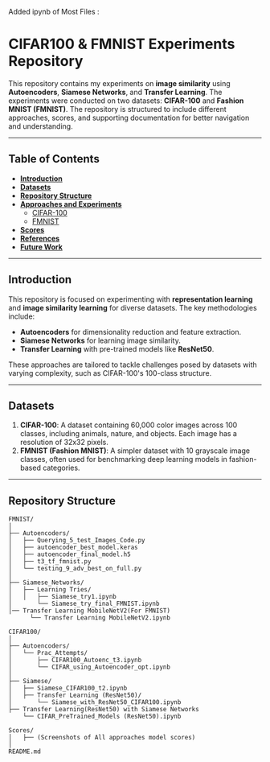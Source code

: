 Added ipynb of Most Files  :

# CIFAR100 & FMNIST Experiments Repository

This repository contains my experiments on **image similarity** using **Autoencoders**, **Siamese Networks**, and **Transfer Learning**. The experiments were conducted on two datasets: **CIFAR-100** and **Fashion MNIST (FMNIST)**. The repository is structured to include different approaches, scores, and supporting documentation for better navigation and understanding.

---

## Table of Contents
- **[Introduction](#introduction)**
- **[Datasets](#datasets)**
- **[Repository Structure](#repository-structure)**
- **[Approaches and Experiments](#approaches-and-experiments)**
  - [CIFAR-100](#cifar-100)
  - [FMNIST](#fmnist)
- **[Scores](#scores)**
- **[References](#references)**
- **[Future Work](#future-work)**

---

## Introduction

This repository is focused on experimenting with **representation learning** and **image similarity learning** for diverse datasets. The key methodologies include:

- **Autoencoders** for dimensionality reduction and feature extraction.
- **Siamese Networks** for learning image similarity.
- **Transfer Learning** with pre-trained models like **ResNet50**.

These approaches are tailored to tackle challenges posed by datasets with varying complexity, such as CIFAR-100's 100-class structure.

---

## Datasets

1. **CIFAR-100**: A dataset containing 60,000 color images across 100 classes, including animals, nature, and objects. Each image has a resolution of 32x32 pixels.
2. **FMNIST (Fashion MNIST)**: A simpler dataset with 10 grayscale image classes, often used for benchmarking deep learning models in fashion-based categories.

---

## Repository Structure

```plaintext
FMNIST/
│
├── Autoencoders/
│   ├── Querying_5_test_Images_Code.py
│   ├── autoencoder_best_model.keras
│   ├── autoencoder_final_model.h5
│   ├── t3_tf_fmnist.py
│   └── testing_9_adv_best_on_full.py
│
├── Siamese_Networks/
│   ├── Learning Tries/
│   │   ├── Siamese_try1.ipynb
│       └── Siamese_try_final_FMNIST.ipynb
│── Transfer Learning MobileNetV2(For FMNIST) 
      └── Transfer Learning MobileNetV2.ipynb

CIFAR100/
│
├── Autoencoders/
│   └── Prac_Attempts/
│       ├── CIFAR100_Autoenc_t3.ipynb
│       └── CIFAR_using_Autoencoder_opt.ipynb
│
├── Siamese/
│   ├── Siamese_CIFAR100_t2.ipynb
│   ├── Transfer Learning (ResNet50)/
│       └── Siamese_with_ResNet50_CIFAR100.ipynb
├── Transfer Learning(ResNet50) with Siamese Networks  
    └── CIFAR_PreTrained_Models (ResNet50).ipynb

Scores/
│   ├── (Screenshots of All approaches model scores)
│
README.md
